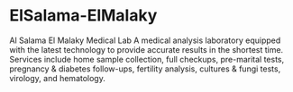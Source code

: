 # ElSalama-ElMalaky
Al Salama El Malaky Medical Lab A medical analysis laboratory equipped with the latest technology to provide accurate results in the shortest time. Services include home sample collection, full checkups, pre-marital tests, pregnancy &amp; diabetes follow-ups, fertility analysis, cultures &amp; fungi tests, virology, and hematology.
